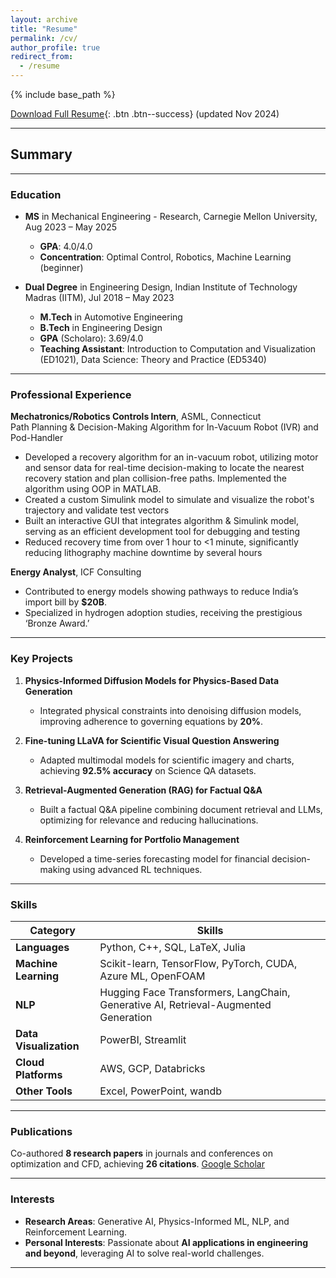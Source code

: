 ```yaml
---
layout: archive
title: "Resume"
permalink: /cv/
author_profile: true
redirect_from:
  - /resume
---
```


{% include base_path %}

[Download Full Resume](/images/Naman_Choudhary_Resume_CMU_Nov_2024.pdf){: .btn .btn--success} (updated Nov 2024)

---

## Summary

---

### **Education**  
- **MS** in Mechanical Engineering - Research, Carnegie Mellon University, Aug 2023 – May 2025  
  - **GPA**: 4.0/4.0  
  - **Concentration**: Optimal Control, Robotics, Machine Learning (beginner)  

- **Dual Degree** in Engineering Design, Indian Institute of Technology Madras (IITM), Jul 2018 – May 2023  
  - **M.Tech** in Automotive Engineering
  - **B.Tech** in Engineering Design
  - **GPA** (Scholaro): 3.69/4.0
  - **Teaching Assistant**: Introduction to Computation and Visualization (ED1021), Data Science: Theory and Practice (ED5340)

---

### **Professional Experience**  
**Mechatronics/Robotics Controls Intern**, ASML, Connecticut  
Path Planning & Decision-Making Algorithm for In-Vacuum Robot (IVR) and Pod-Handler
-	Developed a recovery algorithm for an in-vacuum robot, utilizing motor and sensor data for real-time decision-making to locate the nearest recovery station and plan collision-free paths. Implemented the algorithm using OOP in MATLAB.
-	Created a custom Simulink model to simulate and visualize the robot's trajectory and validate test vectors
-	Built an interactive GUI that integrates algorithm & Simulink model, serving as an efficient development tool for debugging and testing
-	Reduced recovery time from over 1 hour to <1 minute, significantly reducing lithography machine downtime by several hours


**Energy Analyst**, ICF Consulting  
- Contributed to energy models showing pathways to reduce India’s import bill by **$20B**.  
- Specialized in hydrogen adoption studies, receiving the prestigious ‘Bronze Award.’  

---

### **Key Projects**  
1. **Physics-Informed Diffusion Models for Physics-Based Data Generation**  
   - Integrated physical constraints into denoising diffusion models, improving adherence to governing equations by **20%**.

2. **Fine-tuning LLaVA for Scientific Visual Question Answering**  
   - Adapted multimodal models for scientific imagery and charts, achieving **92.5% accuracy** on Science QA datasets.

3. **Retrieval-Augmented Generation (RAG) for Factual Q&A**  
   - Built a factual Q&A pipeline combining document retrieval and LLMs, optimizing for relevance and reducing hallucinations.

4. **Reinforcement Learning for Portfolio Management**  
   - Developed a time-series forecasting model for financial decision-making using advanced RL techniques.

---

### **Skills**

| **Category**         | **Skills**                                                                 |
|-----------------------|---------------------------------------------------------------------------|
| **Languages**         | Python, C++, SQL, LaTeX, Julia                                           |
| **Machine Learning**  | Scikit-learn, TensorFlow, PyTorch, CUDA, Azure ML, OpenFOAM              |
| **NLP**               | Hugging Face Transformers, LangChain, Generative AI, Retrieval-Augmented Generation |
| **Data Visualization**| PowerBI, Streamlit                                                      |
| **Cloud Platforms**   | AWS, GCP, Databricks                                                    |
| **Other Tools**       | Excel, PowerPoint, wandb                                                |


---

### **Publications**  
Co-authored **8 research papers** in journals and conferences on optimization and CFD, achieving **26 citations**. [Google Scholar](https://scholar.google.com/citations?user=v5qzgPwAAAAJ&hl=en)

---

### **Interests**  
- **Research Areas**: Generative AI, Physics-Informed ML, NLP, and Reinforcement Learning.  
- **Personal Interests**: Passionate about **AI applications in engineering and beyond**, leveraging AI to solve real-world challenges.

---
